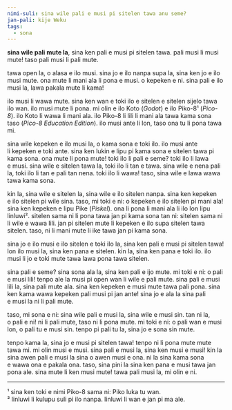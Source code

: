 ```yaml
---
nimi-suli: sina wile pali e musi pi sitelen tawa anu seme?
jan-pali: kije Weku
tags:
  - sona
---
```

**sina wile pali mute la**, sina ken pali e musi pi sitelen tawa. pali musi li musi mute! taso pali musi li pali mute.

tawa open la, o alasa e ilo musi. sina jo e ilo nanpa supa la, sina ken jo e ilo musi mute. ona mute li mani ala li pona e musi. o kepeken e ni. sina pali e ilo musi la, lawa pakala mute li kama!

ilo musi li wawa mute. sina ken wan e toki ilo e sitelen e sitelen sijelo tawa ilo wan. ilo musi mute li pona. mi olin e ilo Koto (*Godot*) e ilo Piko-8¹ (*Pico-8*). ilo Koto li wawa li mani ala. ilo Piko-8 li lili li mani ala tawa kama sona taso (*Pico-8 Education Edition*). ilo musi ante li lon, taso ona tu li pona tawa mi.

sina wile kepeken e ilo musi la, o kama sona e toki ilo. ilo musi ante li kepeken e toki ante. sina ken lukin e lipu pi kama sona e sitelen tawa pi kama sona. ona mute li pona mute! toki ilo li pali e seme? toki ilo li lawa e musi. sina wile e sitelen tawa la, toki ilo li tan e tawa. sina wile e nena pali la, toki ilo li tan e pali tan nena. toki ilo li wawa! taso, sina wile e lawa wawa tawa kama sona.

kin la, sina wile e sitelen la, sina wile e ilo sitelen nanpa. sina ken kepeken e ilo sitelen pi wile sina. taso, mi toki e ni: o kepeken e ilo sitelen pi mani ala! sina ken kepeken e lipu Pike (*Piskel*). ona li pona li mani ala li ilo lon lipu linluwi². sitelen sama ni li pona tawa jan pi kama sona tan ni: sitelen sama ni li wile e wawa lili. jan pi sitelen mute li kepeken e ilo supa sitelen tawa sitelen. taso, ni li mani mute li ike tawa jan pi kama sona.

sina jo e ilo musi e ilo sitelen e toki ilo la, sina ken pali e musi pi sitelen tawa! lon ilo musi la, sina ken pana e sitelen. kin la, sina ken pana e toki ilo. ilo musi li jo e toki mute tawa lawa pona tawa sitelen.

sina pali e seme? sina sona ala la, sina ken pali e ijo mute. mi toki e ni: o pali e musi lili! tenpo ale la musi pi open wan li wile e pali mute. sina pali e musi lili la, sina pali mute ala. sina ken kepeken e musi mute tawa pali pona. sina ken kama wawa kepeken pali musi pi jan ante! sina jo e ala la sina pali e musi la ni li pali mute.

taso, mi sona e ni: sina wile pali e musi la, sina wile e musi sin. tan ni la, o pali e ni! ni li pali mute, taso ni li pona mute. mi toki e ni: o pali wan e musi lon, o pali tu e musi sin. tenpo pi pali tu la, sina jo e sona sin mute.

tenpo kama la, sina jo e musi pi sitelen tawa! tenpo ni li pona mute mute tawa mi. mi olin musi e musi. sina pali e musi la, sina ken musi e musi! kin la sina awen pali e musi la sina o awen musi e ona. ni la sina kama sona e wawa ona e pakala ona. taso, sina pini la sina ken pana e musi tawa jan pona ale. sina mute li ken musi mute! tawa pali musi la, mi olin e ni.

---

¹ sina ken toki e nimi Piko-8 sama ni: Piko luka tu wan.  
² linluwi li kulupu suli pi ilo nanpa. linluwi li wan e jan pi ma ale.
